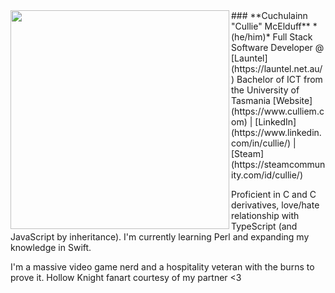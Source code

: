 <img src='https://user-images.githubusercontent.com/80604874/134267764-ac547d87-59b0-4e85-8eb4-a17c114a5f63.jpg' height='350px' align='left'>
### **Cuchulainn "Cullie" McElduff**  *(he/him)*  
Full Stack Software Developer @ [Launtel](https://launtel.net.au/)    
Bachelor of ICT from the University of Tasmania  
[Website](https://www.culliem.com) | [LinkedIn](https://www.linkedin.com/in/cullie/) | [Steam](https://steamcommunity.com/id/cullie/)  
  
Proficient in C and C derivatives, love/hate relationship with TypeScript (and JavaScript by inheritance). I'm currently learning Perl and expanding my knowledge in Swift.  
  
I'm a massive video game nerd and a hospitality veteran with the burns to prove it. Hollow Knight fanart courtesy of my partner <3





<!--
**CullieM/CullieM** is a ✨ _special_ ✨ repository because its `README.md` (this file) appears on your GitHub profile.

Here are some ideas to get you started:

- 🔭 I’m currently working on ...
- 🌱 I’m currently learning ...
- 👯 I’m looking to collaborate on ...
- 🤔 I’m looking for help with ...
- 💬 Ask me about ...
- 📫 How to reach me: ...
- 😄 Pronouns: ...
- ⚡ Fun fact: ...
-->
